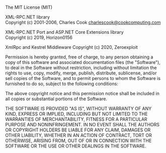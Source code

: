The MIT License (MIT)

XML-RPC.NET library  
Copyright (c) 2001-2006, Charles Cook <charlescook@cookcomputing.com>

XML-RPC.NET Port and ASP.NET Core Extensions library  
Copyright (c) 2019, Horizon0156

XmlRpc and Kestrel Middleware
Copyright (c) 2020, Zeroexploit

Permission is hereby granted, free of charge, to any person obtaining a copy of this software and associated documentation files (the "Software"), to deal in the Software without restriction, including without limitation the rights to use, copy, modify, merge, publish, distribute, sublicense, and/or sell copies of the Software, and to permit persons to whom the Software is furnished to do so, subject to the following conditions:

The above copyright notice and this permission notice shall be included in all copies or substantial portions of the Software.

THE SOFTWARE IS PROVIDED "AS IS", WITHOUT WARRANTY OF ANY KIND, EXPRESS OR IMPLIED, INCLUDING BUT NOT LIMITED TO THE WARRANTIES OF MERCHANTABILITY, FITNESS FOR A PARTICULAR PURPOSE AND NONINFRINGEMENT. IN NO EVENT SHALL THE AUTHORS OR COPYRIGHT HOLDERS BE LIABLE FOR ANY CLAIM, DAMAGES OR OTHER LIABILITY, WHETHER IN AN ACTION OF CONTRACT, TORT OR OTHERWISE, ARISING FROM, OUT OF OR IN CONNECTION WITH THE SOFTWARE OR THE USE OR OTHER DEALINGS IN THE SOFTWARE.
